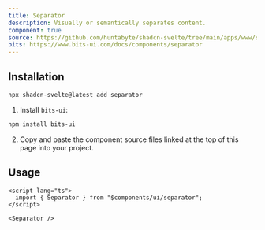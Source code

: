```yaml
---
title: Separator
description: Visually or semantically separates content.
component: true
source: https://github.com/huntabyte/shadcn-svelte/tree/main/apps/www/src/lib/registry/default/ui/separator
bits: https://www.bits-ui.com/docs/components/separator
---
```


<script>
  import { ComponentPreview, ManualInstall } from '$lib/components/docs';
</script>

<ComponentPreview name="separator-demo">

<div />

</ComponentPreview>

## Installation

```bash
npx shadcn-svelte@latest add separator
```

<ManualInstall>

1. Install `bits-ui`:

```bash
npm install bits-ui
```

2. Copy and paste the component source files linked at the top of this page into your project.

</ManualInstall>

## Usage

```svelte
<script lang="ts">
  import { Separator } from "$components/ui/separator";
</script>

<Separator />
```
